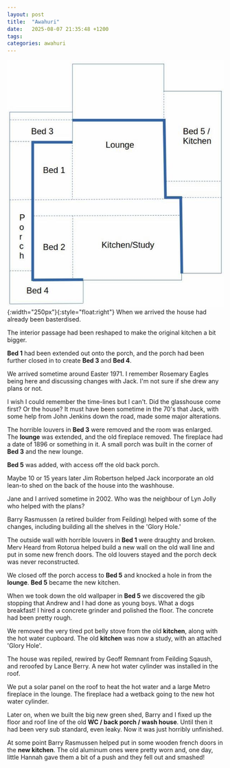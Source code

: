 ```yaml
---
layout: post
title:  "Awahuri"
date:   2025-08-07 21:35:48 +1200
tags: 
categories: awahuri
---
```

![Awahuri](/assets/images/awahuri-roof-outline.jpg){:width="250px"}{:style="float:right"}
When we arrived the house had already been basterdised. 

The interior passage had been reshaped to make the original kitchen a bit bigger.

__Bed 1__ had been extended out onto the porch, and the porch had been further closed in to create __Bed 3__ and __Bed 4__.

We arrived sometime around Easter 1971. I remember Rosemary Eagles being here and discussing changes with Jack. I'm not sure if she drew any plans or not. 

I wish I could remember the time-lines but I can't. Did the glasshouse come first? Or the house? It must have been sometime in the 70's that Jack, with some help from John Jenkins down the road, made some major alterations.

The horrible louvers in __Bed 3__ were removed and the room was enlarged. The __lounge__ was extended, and the old fireplace removed. The fireplace had a date of 1896 or something in it. A small porch was built in the corner of __Bed 3__ and the new lounge.

 __Bed 5__ was added, with access off the old back porch.

Maybe 10 or 15 years later Jim Robertson helped Jack incorporate an old lean-to shed on the back of the house into the washhouse.

Jane and I arrived sometime in 2002. Who was the neighbour of Lyn Jolly who helped with the plans? 

Barry Rasmussen (a retired builder from Feilding) helped with some of the changes, including building all the shelves in the 'Glory Hole.'

The outside wall with horrible louvers in __Bed 1__ were draughty and broken. Merv Heard from Rotorua helped build a new wall on the old wall line and put in some new french doors. The old louvers stayed and the porch deck was never reconstructed.
 
We closed off the porch access to __Bed 5__ and knocked a hole in from the __lounge__. __Bed 5__ became the new kitchen. 

When we took down the old wallpaper in __Bed 5__ we discovered the gib stopping that Andrew and I had done as young boys. What a dogs breakfast! I hired a concrete grinder and polished the floor. The concrete had been pretty rough.

We removed the very tired pot belly stove from the old __kitchen__, along with the hot water cupboard. The old __kitchen__ was now a study, with an attached 'Glory Hole'. 

The house was repiled, rewired by Geoff Remnant from Feilding Sqaush, and reroofed by Lance Berry. A new hot water cylinder was installed in the roof.

We put a solar panel on the roof to heat the hot water and a large Metro fireplace in the lounge. The fireplace had a wetback going to the new hot water cylinder. 

Later on, when we built the big new green shed, Barry and I fixed up the floor and roof line of the old __WC / back porch / wash house__. Until then it had been very sub standard, even leaky. Now it was just horribly unfinished.

At some point Barry Rasmussen helped put in some wooden french doors in the __new kitchen__. The old aluminum ones were pretty worn and, one day, little Hannah gave them a bit of a push and they fell out and smashed!
